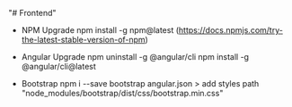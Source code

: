 "# Frontend"

- NPM Upgrade
  npm install -g npm@latest (https://docs.npmjs.com/try-the-latest-stable-version-of-npm)

- Angular Upgrade
  npm uninstall -g @angular/cli
  npm install -g @angular/cli@latest

- Bootstrap
  npm i --save bootstrap
  angular.json > add styles path "node_modules/bootstrap/dist/css/bootstrap.min.css"
